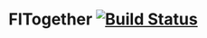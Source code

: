 # FITogether [![Build Status](https://travis-ci.org/Team-FITogether/Course-Project.svg?branch=master)](https://travis-ci.org/Team-FITogether/Course-Project)